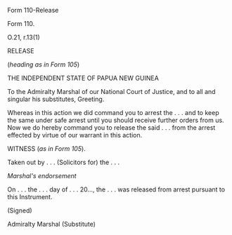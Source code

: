 Form 110-Release

Form 110.

O.21, r.13(1)

RELEASE

(*heading as in Form 105*)

THE INDEPENDENT STATE OF PAPUA NEW GUINEA

To the Admiralty Marshal of our National Court of Justice, and to all
and singular his substitutes, Greeting.

Whereas in this action we did command you to arrest the . . . and to
keep the same under safe arrest until you should receive further orders
from us. Now we do hereby command you to release the said . . . from the
arrest effected by virtue of our warrant in this action.

WITNESS (*as in Form 105*).

Taken out by . . . (Solicitors for) the . . .

*Marshal's endorsement*

On . . . the . . . day of . . . 20\..., the . . . was released from
arrest pursuant to this Instrument.

(Signed)

Admiralty Marshal (Substitute)

